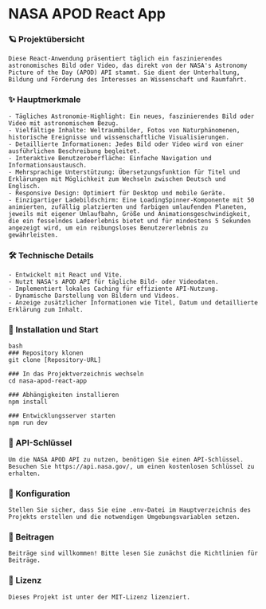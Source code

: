 # NASA APOD React App

### 🪐 Projektübersicht

    Diese React-Anwendung präsentiert täglich ein faszinierendes astronomisches Bild oder Video, das direkt von der NASA's Astronomy Picture of the Day (APOD) API stammt. Sie dient der Unterhaltung, Bildung und Förderung des Interesses an Wissenschaft und Raumfahrt.

### ✨ Hauptmerkmale

    - Tägliches Astronomie-Highlight: Ein neues, faszinierendes Bild oder Video mit astronomischem Bezug.
    - Vielfältige Inhalte: Weltraumbilder, Fotos von Naturphänomenen, historische Ereignisse und wissenschaftliche Visualisierungen.
    - Detaillierte Informationen: Jedes Bild oder Video wird von einer ausführlichen Beschreibung begleitet.
    - Interaktive Benutzeroberfläche: Einfache Navigation und Informationsaustausch.
    - Mehrsprachige Unterstützung: Übersetzungsfunktion für Titel und Erklärungen mit Möglichkeit zum Wechseln zwischen Deutsch und Englisch.
    - Responsive Design: Optimiert für Desktop und mobile Geräte.
    - Einzigartiger Ladebildschirm: Eine LoadingSpinner-Komponente mit 50 animierten, zufällig platzierten und farbigen umlaufenden Planeten, jeweils mit eigener Umlaufbahn, Größe und Animationsgeschwindigkeit, die ein fesselndes Ladeerlebnis bietet und für mindestens 5 Sekunden angezeigt wird, um ein reibungsloses Benutzererlebnis zu gewährleisten.

### 🛠 Technische Details

    - Entwickelt mit React und Vite.
    - Nutzt NASA's APOD API für tägliche Bild- oder Videodaten.
    - Implementiert lokales Caching für effiziente API-Nutzung.
    - Dynamische Darstellung von Bildern und Videos.
    - Anzeige zusätzlicher Informationen wie Titel, Datum und detaillierte Erklärung zum Inhalt.

### 🚀 Installation und Start

    bash
    ### Repository klonen
    git clone [Repository-URL]

    ### In das Projektverzeichnis wechseln
    cd nasa-apod-react-app

    ### Abhängigkeiten installieren
    npm install

    ### Entwicklungsserver starten
    npm run dev

### 🔑 API-Schlüssel

    Um die NASA APOD API zu nutzen, benötigen Sie einen API-Schlüssel. Besuchen Sie https://api.nasa.gov/, um einen kostenlosen Schlüssel zu erhalten.

### 🔧 Konfiguration

    Stellen Sie sicher, dass Sie eine .env-Datei im Hauptverzeichnis des Projekts erstellen und die notwendigen Umgebungsvariablen setzen.

### 🤝 Beitragen

    Beiträge sind willkommen! Bitte lesen Sie zunächst die Richtlinien für Beiträge.

### 📝 Lizenz

    Dieses Projekt ist unter der MIT-Lizenz lizenziert.

